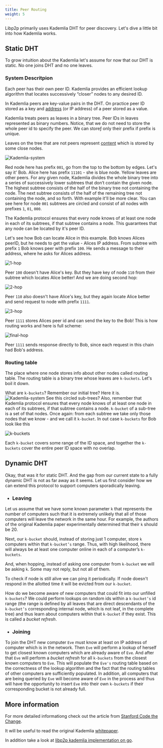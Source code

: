 ```yaml
---
title: Peer Routing
weight: 5
---
```


Libp2p primarily uses Kademlia DHT for peer discovery. Let's dive a little bit into how Kademlia works.

## Static DHT

To grow intuition about the Kademlia let's assume for now that our DHT is static. No one joins DHT and no one leaves.

### System Descritpion

Each peer has their own peer ID. Kademlia provides an efficient lookup algorithm that locates successively “closer” nodes to any desired ID.

In Kademlia peers are key-value pairs in the DHT. On practice peer ID stored as a key and [address](/concepts/addressing/) (or IP address) of a peer stored as a value.

Kademlia treats peers as leaves in a binary tree. Peer IDs in leaves represented as binary numbers. Notice, that we do not need to store the whole peer id to specify the peer. We can storeƒ only their prefix if prefix is unique.

Leaves on the tree that are not peers represent [content](/concepts/content-routing/) which is stored by some close nodes.

![Kademlia-system](./peer-routing/Kademlia-system.png)

Red node here has prefix `001`, go from the top to the bottom by edges. Let's say it' Bob. Alice here has prefix `11101` - she is blue node. Yellow leaves are other peers. For any given node, Kademlia divides the whole binary tree into a series of successively lower subtrees that don’t contain the given node. The highest subtree consists of the half of the binary tree not containing the node. The next subtree consists of the half of the remaining tree not containing the node, and so forth. With example it'll be more clear. You can see here for node `001` subtrees are circled and consist of all nodes with prefixes `1`, `01`, `000`.

The Kademlia protocol ensures that every node knows of at least one node in each of its subtrees, if that subtree contains a node. This guarantees that any node can be located by it's peer ID.

Let's see how Bob can locate Alice in this example. Bob knows Alices peerID, but he needs to get the value - Alices IP address. From subtree with prefix `1` Bob knows peer with prefix `100`. He sends a message to their address, where he asks for Alices address.

![1-hop](./peer-routing/1-hop.png)

Peer `100` doesn't have Alice's key. But they have key of node `110` from their subtree which locates Alice better! And we are doing second hop:

![2-hop](./peer-routing/2-hop.png)

Peer `110` also doesn't have Alice's key, but they again locate Alice better and send request to node with prefix `1111`.

![3-hop](./peer-routing/3-hop.png)

Peer `1111` stores Alices peer id and can send the key to the Bob! This is how routing works and here is full scheme:

![final-hop](./peer-routing/final-hop.png)

Peer `1111` sends response directly to Bob, since each request in this chain had Bob's address.

### Routing table

The place where one node stores info about other nodes called routing table. The routing table is a binary tree whose leaves are `k-buckets`. Let's boil it down.

What are `k-buckets`? Remember our initial tree? Here it is. ![Kademlia-system](./peer-routing/Kademlia-system.png) See this circled sub-trees? Also, remember that Kademlia protocol ensures that every node knows of at least one node in each of its subtrees, if that subtree contains a node. `k-bucket` of a sub-tree is a set of that nodes. Once again: from each subtree we take only those nodes that we know - and we call it `k-bucket`. In out case `k-buckets` for Bob look like this

![k-buckets](./peer-routing/k-buckets.png)

Each `k-bucket` covers some range of the ID space, and together the `k-buckets` cover the entire peer ID space with no overlap.

## Dynamic DHT

Okay, that was it for static DHT. And the gap from our current state to a fully dynamic DHT is not as far away as it seems. Let us first consider how we can extend this protocol to support computers sporadically leaving.

-   ### Leaving

Let us assume that we have some known parameter `k` that represents the number of computers such that it is extremely unlikely that all of those computers will leave the network in the same hour. For example, the authors of the original Kademlia paper experimentally determined that their `k` should be 20.

Next, our `k-bucket` should, instead of storing just 1 computer, store `k` computers within that `k-bucket’s` range. Thus, with high likelihood, there will always be at least one computer online in each of a computer’s `k-buckets`.

And, when hopping, instead of asking one computer from `k-bucket` we will be asking `k`. Some may not reply, but not all of them.

To check if node is still alive we can ping it periodically. If node doesn't respond in the allotted time it will be evicted from our `k-bucket`.

How do we become aware of new computers that could fit into our unfilled `k-buckets`? We could perform lookups on random ids within a `k-bucket’s` id range (the range is defined by all leaves that are direct descendants of the `k-bucket’s` corresponding internal node, which is not leaf, in the complete tree) and thus learn about computers within that `k-bucket` if they exist. This is called a _bucket refresh_.

-   ### Joining

To join the DHT new computer `Eve` must know at least on IP address of computer which is in the network. Then `Eve` will perform a lookup of herself to get closest known computers which are already aware of `Eve`. And after that `Eve` will perform a _bucket refresh_ for all `k-buckets` from the closest known computers to `Eve`. This will populate the `Eve's` routing table based on the correctness of the lookup algorithm and the fact that the routing tables of other computers are sufficiently populated. In addition, all computers that are being queried by `Eve` will become aware of `Eve` in the process and thus will have the opportunity to insert `Eve` into their own `k-buckets` if their corresponding bucket is not already full.

## More information

For more detailed informationg check out the article from [Stanford Code the Change](https://codethechange.stanford.edu/guides/guide_kademlia.html).

It will be useful to read the original Kademlia [whitepaper](https://www.ic.unicamp.br/~bit/ensino/mo809_1s13/papers/P2P/Kademlia-%20A%20Peer-to-Peer%20Information%20System%20Based%20on%20the%20XOR%20Metric%20.pdf).

In addition take a look at [libp2p kademlia implementation on go](https://github.com/libp2p/go-libp2p-kad-dht).
